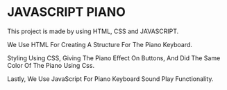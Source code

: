 # JAVASCRIPT PIANO



This project is made by using HTML, CSS and JAVASCRIPT.


We Use HTML For Creating A Structure For The Piano Keyboard.

Styling Using CSS, Giving The Piano Effect On Buttons, And Did The Same Color Of The Piano Using Css. 

Lastly, We Use JavaScript For Piano Keyboard Sound Play Functionality.
